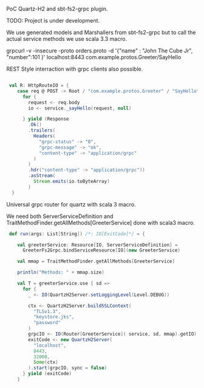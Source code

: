 PoC Quartz-H2 and sbt-fs2-grpc plugin.

TODO:
Project is under development.

We use generated models and Marshallers from sbt-fs2-grpc but to call the actual service methods we use scala 3.3 macro.

grpcurl -v -insecure -proto orders.proto -d '{"name" : "John The Cube Jr", "number":101 }' localhost:8443 com.example.protos.Greeter/SayHello

REST Style interraction with grpc clients also possible.

```scala

 val R: HttpRouteIO = {
    case req @ POST -> Root / "com.example.protos.Greeter" / "SayHello" =>
      for {
        request <- req.body
        io <- service._sayHello(request, null)

      } yield (Response
        .Ok()
        .trailers(
          Headers(
            "grpc-status" -> "0",
            "grpc-message" -> "ok",
            "content-type" -> "application/grpc"
          )
        )
        .hdr("content-type" -> "application/grpc"))
        .asStream(
          Stream.emits(io.toByteArray)
        )
  }

```

Universal grpc router for quartz with scala 3 macro.

We need both ServerServiceDefinition and 
TraitMethodFinder.getAllMethods[GreeterService] done with scala3 macro.

```scala
 def run(args: List[String]) /*: IO[ExitCode]*/ = {

    val greeterService: Resource[IO, ServerServiceDefinition] =
      GreeterFs2Grpc.bindServiceResource[IO](new GreeterService)

    val mmap = TraitMethodFinder.getAllMethods[GreeterService]

    println("Methods: " + mmap.size)

    val T = greeterService.use { sd =>
      for {
        _ <- IO(QuartzH2Server.setLoggingLevel(Level.DEBUG))

        ctx <- QuartzH2Server.buildSSLContext(
          "TLSv1.3",
          "keystore.jks",
          "password"
        )
        grpcIO <- IO(Router[GreeterService]( service, sd, mmap).getIO)
        exitCode <- new QuartzH2Server(
          "localhost",
          8443,
          32000,
          Some(ctx)
        ).start(grpcIO, sync = false)
      } yield (exitCode)
    }

```






